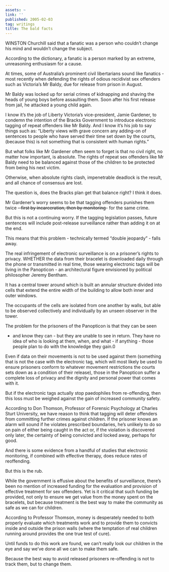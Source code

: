 ```yaml
---
assets: ~
link: ''
published: 2005-02-03
tag: writings
title: The bald facts
---
```

WINSTON Churchill said that a fanatic was a person who couldn’t change
his mind and wouldn’t change the subject.

According to the dictionary, a fanatic is a person marked by an extreme,
unreasoning enthusiasm for a cause.

At times, some of Australia’s prominent civil libertarians sound like
fanatics - most recently when defending the rights of odious recidivist
sex offenders such as Victoria’s Mr Baldy, due for release from prison
in August.

Mr Baldy was locked up for serial crimes of kidnapping and shaving the
heads of young boys before assaulting them. Soon after his first release
from jail, he attacked a young child again.

I know it’s the job of Liberty Victoria’s vice-president, Jamie
Gardener, to condemn the intention of the Bracks Government to introduce
electronic tagging of repeat offenders like Mr Baldy. And I know it’s
his job to say things such as: “Liberty views with grave concern any
adding-on of sentences to people who have served their time set down by
the courts, (because this) is not something that is consistent with
human rights.”

But what folks like Mr Gardener often seem to forget is that no civil
right, no matter how important, is absolute. The rights of repeat sex
offenders like Mr Baldy need to be balanced against those of the
children to be protected from being his next victim.

Otherwise, when absolute rights clash, impenetrable deadlock is the
result, and all chance of consensus are lost.

The question is, does the Bracks plan get that balance right? I think it
does.

Mr Gardener’s worry seems to be that tagging offenders punishes them
twice ~~- first by incarceration, then by monitoring~~- for the same
crime.

But this is not a continuing worry. If the tagging legislation passes,
future sentences will include post-release surveillance rather than
adding it on at the end.

This means that this problem - technically termed “double jeopardy” -
falls away.

The real infringement of electronic surveillance is on a prisoner’s
rights to privacy. WHETHER the data from their bracelet is downloaded
daily through the phone or transmitted in real time, those wearing
electronic tags will be living in the Panopticon - an architectural
figure envisioned by political philosopher Jeremy Bentham.

It has a central tower around which is built an annular structure
divided into cells that extend the entire width of the building to allow
both inner and outer windows.

The occupants of the cells are isolated from one another by walls, but
able to be observed collectively and individually by an unseen observer
in the tower.

The problem for the prisoners of the Panopticon is that they can be seen
- and know they can - but they are unable to see in return. They have no
idea of who is looking at them, when, and what - if anything - those
people plan to do with the knowledge they gain.0

Even if data on their movements is not to be used against them
(something that is not the case with the electronic tag, which will most
likely be used to ensure prisoners conform to whatever movement
restrictions the courts sets down as a condition of their release),
those in the Panopticon suffer a complete loss of privacy and the
dignity and personal power that comes with it.

But if the electronic tags actually stop paedophiles from re-offending,
then this loss must be weighed against the gain of increased community
safety.

According to Don Thomson, Professor of Forensic Psychology at Charles
Sturt University, we have reason to think that tagging will deter
offenders from committing further crimes against children. If the
prisoner knows an alarm will sound if he violates prescribed boundaries,
he’s unlikely to do so on pain of either being caught in the act or, if
the violation is discovered only later, the certainty of being convicted
and locked away, perhaps for good.

And there is some evidence from a handful of studies that electronic
monitoring, if combined with effective therapy, does reduce rates of
reoffending.

But this is the rub.

While the government is effusive about the benefits of surveillance,
there’s been no mention of increased funding for the evaluation and
provision of effective treatment for sex offenders. Yet is it critical
that such funding be provided, not only to ensure we get value from the
money spent on the bracelets, but because treatment is the best way to
make the community as safe as we can for children.

According to Professor Thomson, money is desperately needed to both
properly evaluate which treatments work and to provide them to convicts
inside and outside the prison walls (where the temptation of real
children running around provides the one true test of cure).

Until funds to do this work are found, we can’t really look our children
in the eye and say we’ve done all we can to make them safe.

Because the best way to avoid released prisoners re-offending is not to
track them, but to change them.